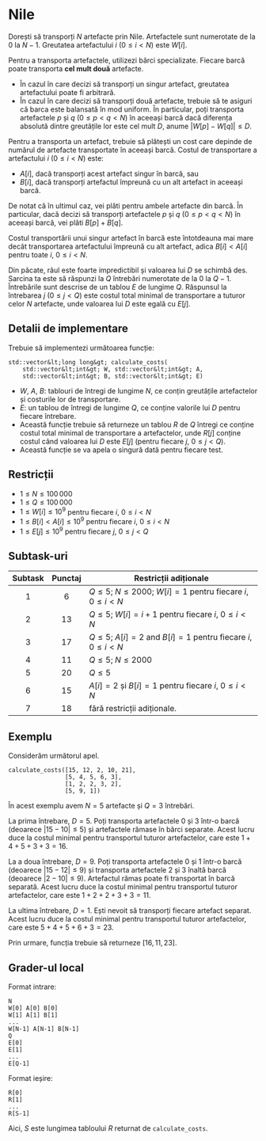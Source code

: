 # Nile
Dorești să transporți $N$ artefacte prin Nile.
Artefactele sunt numerotate de la $0$ la $N-1$.
Greutatea artefactului $i$ ($0 \leq i < N$) este $W[i]$.

Pentru a transporta artefactele, utilizezi bărci specializate. Fiecare barcă poate transporta **cel mult două** artefacte.

* În cazul în care decizi să transporți un singur artefact, greutatea artefactului poate fi arbitrară.
* În cazul în care decizi să transporți două artefacte, trebuie să te asiguri că barca este balansată în mod uniform. În particular, poți transporta
artefactele $p$ și $q$ ($0 \leq p < q < N$) în aceeași barcă
 dacă diferența absolută dintre greutățile lor este cel mult $D$,
anume $|W[p] - W[q]| \leq D$.

Pentru a transporta un artefact, trebuie să plătești un cost
care depinde de numărul de artefacte transportate în aceeași barcă.
Costul de transportare a artefactului $i$ ($0 \leq i < N$) este:

* $A[i]$, dacă transporți acest artefact singur în barcă, sau
* $B[i]$, dacă transporți artefactul împreună cu un alt artefact in aceeași barcă.

De notat că în ultimul caz, vei plăti pentru ambele artefacte din barcă. În particular, dacă decizi să transporți artefactele $p$ și $q$ ($0 \leq p < q < N$) în aceeași barcă,
vei plăti $B[p] + B[q]$.

Costul transportării unui singur artefact în barcă este întotdeauna mai mare decât transportarea artefactului împreună cu alt artefact, adica $B[i] < A[i]$ pentru toate $i$, $0 \leq i < N$.

Din păcate, râul este foarte impredictibil și valoarea lui $D$ se schimbă des.
Sarcina ta este să răspunzi la $Q$ întrebări numerotate de la $0$ la $Q-1$.
Întrebările sunt descrise de un tablou $E$ de lungime $Q$.
Răspunsul la întrebarea $j$ ($0 \leq j < Q$) este
 costul total minimal de transportare a tuturor celor $N$ artefacte,
 unde valoarea lui $D$ este egală cu $E[j]$. 

## Detalii de implementare

Trebuie să implementezi următoarea funcție:

```
std::vector&lt;long long&gt; calculate_costs(
    std::vector&lt;int&gt; W, std::vector&lt;int&gt; A, 
    std::vector&lt;int&gt; B, std::vector&lt;int&gt; E)
```

* $W$, $A$, $B$: tablouri de întregi de lungime $N$, ce conțin greutățile artefactelor și costurile lor de transportare.
* $E$: un tablou de întregi de lungime $Q$, ce conține valorile lui $D$ pentru fiecare întrebare.
* Această funcție trebuie să returneze un tablou $R$ de $Q$ întregi
   ce conține costul total minimal de transportare a artefactelor,
   unde $R[j]$ conține costul când valoarea lui $D$ este $E[j]$ (pentru fiecare $j$, $0 \leq j < Q$). 
* Această funcție se va apela o singură dată pentru fiecare test.

## Restricții

* $1 \leq N \leq 100\,000$
* $1 \leq Q \leq 100\,000$
* $1 \leq W[i] \leq 10^{9}$
   pentru fiecare $i$, $0 \leq i < N$
* $1 \leq B[i] < A[i] \leq 10^{9}$
   pentru fiecare $i$, $0 \leq i < N$
* $1 \leq E[j] \leq 10^{9}$
   pentru fiecare $j$, $0 \leq j < Q$

## Subtask-uri

| Subtask | Punctaj  | Restricții adiționale |
| :-----: | :----: | ---------------------- |
| 1       | $6$    | $Q \leq 5$; $N \leq 2000$; $W[i] = 1$ pentru fiecare $i$, $0 \leq i < N$
| 2       | $13$   | $Q \leq 5$; $W[i] = i+1$ pentru fiecare $i$, $0 \leq i < N$
| 3       | $17$   | $Q \leq 5$; $A[i] = 2$ and $B[i] = 1$ pentru fiecare $i$, $0 \leq i < N$
| 4       | $11$   | $Q \leq 5$; $N \leq 2000$
| 5       | $20$   | $Q \leq 5$
| 6       | $15$   | $A[i] = 2$ și $B[i] = 1$ pentru fiecare $i$, $0 \leq i < N$
| 7       | $18$   | fără restricții adiționale.

## Exemplu

Considerăm următorul apel.

```
calculate_costs([15, 12, 2, 10, 21],
                [5, 4, 5, 6, 3],
                [1, 2, 2, 3, 2],
                [5, 9, 1])
```

În acest exemplu avem $N = 5$ artefacte și $Q = 3$ întrebări.

La prima întrebare, $D = 5$.
Poți transporta artefactele $0$ și $3$ într-o barcă (deoarece $|15 - 10| \leq 5$) și artefactele rămase în bărci separate.
Acest lucru duce la costul minimal pentru transportul tuturor artefactelor, care este $1+4+5+3+3 = 16$.

La a doua întrebare, $D = 9$.
Poți transporta artefactele $0$ și $1$ într-o barcă (deoarece $|15 - 12| \leq 9$) și transporta artefactele $2$ și $3$ înaltă barcă (deoarece $|2 - 10| \leq 9$).
Artefactul rămas poate fi transportat în barcă separată.
Acest lucru duce la costul minimal pentru transportul tuturor artefactelor, care este $1+2+2+3+3 = 11$. 

La ultima întrebare, $D = 1$. Ești nevoit să transporți fiecare artefact separat.
Acest lucru duce la costul minimal pentru transportul tuturor artefactelor, care este $5+4+5+6+3 = 23$. 

Prin urmare, funcția trebuie să returneze $[16, 11, 23]$.

## Grader-ul local

Format intrare:

```
N
W[0] A[0] B[0]
W[1] A[1] B[1]
...
W[N-1] A[N-1] B[N-1]
Q
E[0]
E[1]
...
E[Q-1]
```

Format ieșire:

```
R[0]
R[1]
...
R[S-1]
```

Aici, $S$ este lungimea tabloului $R$ returnat de `calculate_costs`.
